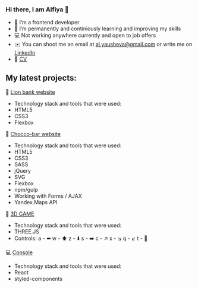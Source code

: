 ### Hi there, I am Alfiya 👋

- 🔭 I’m a frontend developer
- 🌱 I’m permanently and continiously learning and improving my skills
- 💻 Not working anywhere currently and open to job offers
- ✉️ You can shoot me an email at al.yausheva@gmail.com or write me on [LinkedIn](https://www.linkedin.com/in/alfiya-yausheva-44577758/)
- 💼 [CV](https://github.com/Alfaussa/test-repo/blob/main/Alfiya_CV.pdf)




##  My latest projects:

🦁 [Lion bank website](https://alfaussa.github.io/Lion-bank/)
* Technology stack and tools that were used:
* HTML5 
* СSS3 
* Flexbox 


🍫 [Chocco-bar website](https://alfaussa.github.io/Chocco_1.1/)
* Technology stack and tools that were used:
* HTML5 
* СSS3 
* SASS 
* jQuery 
* SVG 
* Flexbox 
* npm/gulp 
* Working with Forms / AJAX 
* Yandex.Maps API 

👷 [3D GAME](https://alfaussa.github.io/game/)
* Technology stack and tools that were used:
* THREE.JS
* Controls:
a - ⬅️ w - ⬆️ z - ⬇️ s - ➡️
c - ↗️ x - ↘️ q - ↙️ t - 🔁

💻 [Console](https://alfaussa.github.io/Console-React/)
* Technology stack and tools that were used:
* React
* styled-components
